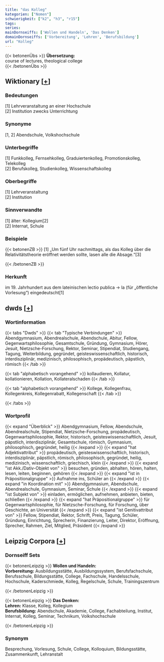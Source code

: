 ```yaml
---
title: "das Kolleg"
kategorien: ["Nomen"]
schwierigkeit: ["k2", "h3", "r15"]
tags:
series:
mainDornseiffs: ['Wollen und Handeln', 'Das Denken']
domainDornseiffs: ['Vorbereitung', 'Lehren', 'Berufsbildung']
url: "Kolleg"
---
```


{{< betonenÜbs >}}
**Übersetzung:**  
course of lectures, theological college  
{{< /betonenÜbs >}}

## Wiktionary [[+](https://de.wiktionary.org/wiki/Kolleg)]

### Bedeutungen
[1] Lehrveranstaltung an einer Hochschule  
[2] Institution zwecks Unterrichtung  

### Synonyme
[1, 2] Abendschule, Volkshochschule  

### Unterbegriffe
[1] Funkkolleg, Fernsehkolleg, Graduiertenkolleg, Promotionskolleg, Telekolleg  
[2] Berufskolleg, Studienkolleg, Wissenschaftskolleg  

### Oberbegriffe
[1] Lehrveranstaltung  
[2] Institution  

### Sinnverwandte
[1] älter: Kollegium[2]  
[2] Internat, Schule  

### Beispiele
{{< betonenZB >}}
[1] „Um fünf Uhr nachmittags, als das Kolleg über die Relativitätstheorie eröffnet werden sollte, lasen alle die Absage.“[3]  

{{< /betonenZB >}}
### Herkunft
im 19. Jahrhundert aus dem lateinischen lectio publica → la (für „öffentliche Vorlesung“) eingedeutscht[1]  



## dwds [[+](https://www.dwds.de/wb/Kolleg)]

### Wortinformation
{{< tabs "Dwds" >}}
{{< tab "Typische Verbindungen" >}}
Abendgymnasium, Abendrealschule, Abendschule, Abitur, Fellow, Gegenwartsphilosophie, Gesamtschule, Gründung, Gymnasium, Hörer, Jesuit, Nietzsche-Forschung, Rektor, Seminar, Stipendiat, Studiengang, Tagung, Weiterbildung, gegründet, geisteswissenschaftlich, historisch, interdisziplinär, medizinisch, philosophisch, propädeutisch, päpstlich, römisch
{{< /tab >}}

{{< tab "alphabetisch vorangehend" >}}
kollaudieren, Kollatur, kollationieren, Kollation, Kollateralschaden
{{< /tab >}}

{{< tab "alphabetisch vorangehend" >}}
Kollege, Kollegenfrau, Kollegenkreis, Kollegenrabatt, Kollegenschaft
{{< /tab >}}

{{< /tabs >}}

### Wortprofil
{{< expand "Überblick" >}} Abendgymnasium, Fellow, Abendschule, Abendrealschule, Stipendiat, Nietzsche-Forschung, propädeutisch, Gegenwartsphilosophie, Rektor, historisch, geisteswissenschaftlich, Jesuit, päpstlich, interdisziplinär, Gesamtschule, römisch, Gymnasium, philosophisch, gegründet, heilig {{< /expand >}}
{{< expand "hat Adjektivattribut" >}} propädeutisch, geisteswissenschaftlich, historisch, interdisziplinär, päpstlich, römisch, philosophisch, gegründet, heilig, medizinisch, wissenschaftlich, griechisch, klein {{< /expand >}}
{{< expand "ist Akk./Dativ-Objekt von" >}} besuchen, gründen, abhalten, hören, halten, lesen, leiten, beginnen, gehören {{< /expand >}}
{{< expand "ist in Präpositionalgruppe" >}} Aufnahme ins, Schüler an {{< /expand >}}
{{< expand "in Koordination mit" >}} Abendgymnasium, Abendschule, Abendrealschule, Gymnasium, Seminar, Schule {{< /expand >}}
{{< expand "ist Subjekt von" >}} einladen, ermöglichen, aufnehmen, anbieten, bieten, schließen {{< /expand >}}
{{< expand "hat Präpositionalgruppe" >}} für Gegenwartsphilosophie, für Nietzsche-Forschung, für Forschung, über Geschichte, an Universität {{< /expand >}}
{{< expand "ist Genitivattribut von" >}} Fellow, Stipendiat, Rektor, Schrift, Preis, Tagung, Schüler, Gründung, Einrichtung, Sprecherin, Finanzierung, Leiter, Direktor, Eröffnung, Sprecher, Rahmen, Ziel, Mitglied, Präsident {{< /expand >}}

## Leipzig Corpora [[+](https://corpora.uni-leipzig.de/en/res?word=Kolleg&corpusId=deu_newscrawl-public_2018)]

### Dornseiff Sets
{{< betonenLeipzig >}}
**Wollen und Handeln:**  
**Vorbereitung:** Ausbildungsstätte, Ausbildungssystem, Berufsfachschule, Berufsschule, Bildungsstätte, College, Fachschule, Handelsschule, Hochschule, Kaderschmiede, Kolleg, Regelschule, Schule, Trainingszentrum  

{{< /betonenLeipzig >}}


{{< betonenLeipzig >}}
**Das Denken:**  
**Lehren:** Klasse, Kolleg, Kollegium  
**Berufsbildung:** Abendschule, Akademie, College, Fachabteilung, Institut, Internat, Kolleg, Seminar, Technikum, Volkshochschule  

{{< /betonenLeipzig >}}

### Synonym
Besprechung, Vorlesung, Schule, College, Kolloquium, Bildungsstätte, Zusammenkunft, Lehranstalt

